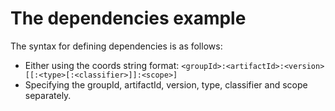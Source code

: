 # The dependencies example

The syntax for defining dependencies is as follows:
- Either using the coords string format: `<groupId>:<artifactId>:<version>[[:<type>[:<classifier>]]:<scope>]`
- Specifying the groupId, artifactId, version, type, classifier and scope separately.